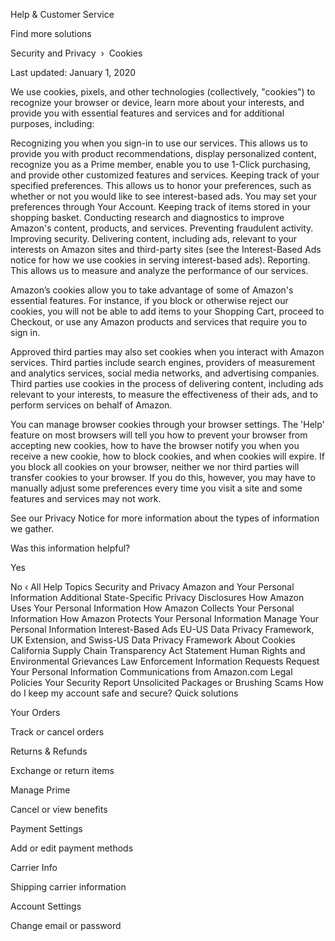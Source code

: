 Help & Customer Service

Find more solutions

Security and Privacy  › 
Cookies

Last updated: January 1, 2020

We use cookies, pixels, and other technologies (collectively, "cookies") to recognize your browser or device, learn more about your interests, and provide you with essential features and services and for additional purposes, including:

Recognizing you when you sign-in to use our services. This allows us to provide you with product recommendations, display personalized content, recognize you as a Prime member, enable you to use 1-Click purchasing, and provide other customized features and services.
Keeping track of your specified preferences. This allows us to honor your preferences, such as whether or not you would like to see interest-based ads. You may set your preferences through Your Account.
Keeping track of items stored in your shopping basket.
Conducting research and diagnostics to improve Amazon's content, products, and services.
Preventing fraudulent activity.
Improving security.
Delivering content, including ads, relevant to your interests on Amazon sites and third-party sites (see the Interest-Based Ads notice for how we use cookies in serving interest-based ads).
Reporting. This allows us to measure and analyze the performance of our services.

Amazon’s cookies allow you to take advantage of some of Amazon's essential features. For instance, if you block or otherwise reject our cookies, you will not be able to add items to your Shopping Cart, proceed to Checkout, or use any Amazon products and services that require you to sign in.

Approved third parties may also set cookies when you interact with Amazon services. Third parties include search engines, providers of measurement and analytics services, social media networks, and advertising companies. Third parties use cookies in the process of delivering content, including ads relevant to your interests, to measure the effectiveness of their ads, and to perform services on behalf of Amazon.

You can manage browser cookies through your browser settings. The 'Help' feature on most browsers will tell you how to prevent your browser from accepting new cookies, how to have the browser notify you when you receive a new cookie, how to block cookies, and when cookies will expire. If you block all cookies on your browser, neither we nor third parties will transfer cookies to your browser. If you do this, however, you may have to manually adjust some preferences every time you visit a site and some features and services may not work.

See our Privacy Notice for more information about the types of information we gather.

Was this information helpful?

Yes
 
No
‹ All Help Topics
Security and Privacy
Amazon and Your Personal Information
Additional State-Specific Privacy Disclosures
How Amazon Uses Your Personal Information
How Amazon Collects Your Personal Information
How Amazon Protects Your Personal Information
Manage Your Personal Information
Interest-Based Ads
EU-US Data Privacy Framework, UK Extension, and Swiss-US Data Privacy Framework
About Cookies
California Supply Chain Transparency Act Statement
Human Rights and Environmental Grievances
Law Enforcement Information Requests
Request Your Personal Information
Communications from Amazon.com
Legal Policies
Your Security
Report Unsolicited Packages or Brushing Scams
How do I keep my account safe and secure?
Quick solutions
	

Your Orders

Track or cancel orders

	

Returns & Refunds

Exchange or return items

	

Manage Prime

Cancel or view benefits

	

Payment Settings

Add or edit payment methods

	

Carrier Info

Shipping carrier information

	

Account Settings

Change email or password